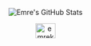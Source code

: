 <div class="stats" align="center">

![Emre's GitHub Stats](https://awesome-github-stats.azurewebsites.net/user-stats/melihkurtaran?cardType=github&theme=algolia&=50)

<a href="https://www.linkedin.com/in/emrekaygili/" target="blank"><img align="center" src="https://raw.githubusercontent.com/rahuldkjain/github-profile-readme-generator/master/src/images/icons/Social/linked-in-alt.svg" alt="emrekaygili" height="30" width="40" /></a>
  
</div>
